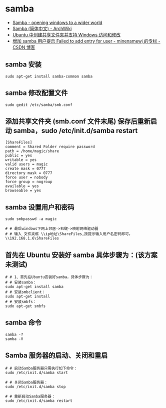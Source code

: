 # samba

- [Samba - opening windows to a wider world](https://www.samba.org/)
- [Samba (简体中文) - ArchWiki](<https://wiki.archlinux.org/index.php/Samba_(%E7%AE%80%E4%BD%93%E4%B8%AD%E6%96%87)>)
- [Ubuntu 中创建共享文件夹并支持 Windows 访问和修改](https://t.cj.sina.com.cn/articles/view/6426825676/17f1193cc0010042hv?cre=tianyi&mod=pcpager_fintoutiao&loc=36&r=9&doct=0&rfunc=100&tj=none&tr=9)
- [增加 samba 用户提示 Failed to add entry for user - minenamewj 的专栏 - CSDN 博客](https://blog.csdn.net/minenamewj/article/details/17356703)

## samba 安装

```shell
sudo apt-get install samba-common samba
```

## samba 修改配置文件

```shell
sudo gedit /etc/samba/smb.conf
```

## 添加共享文件夹 (smb.conf 文件末尾) 保存后重新启动 samba，sudo /etc/init.d/samba restart

```shell
[ShareFiles]
comment = Shared Folder require password
path = /home/magic/share
public = yes
writable = yes
valid users = magic
create mask = 0777
directory mask = 0777
force user = nobody
force group = nogroup
available = yes
browseable = yes
```

## samba 设置用户和密码

```shell
sudo smbpasswd -a magic

# # 最后windows下网上邻居->右键->映射网络驱动器
# # 输入 文件夹框 \\ip地址\ShareFiles,按提示输入用户名密码即可。
\\192.168.1.6\ShareFiles
```

## 首先在 Ubuntu 安装好 samba 具体步骤为：(该方案未测试)

```shell
# # 1、首先在Ubuntu安装好samba，具体步骤为：
# # 安装samba：
sudo apt-get install samba
# # 安装smbclient：
sudo apt-get install
# # 安装smbfs：
sudo apt-get smbfs
```

## samba 命令

```shell
samba -?
samba -V
```

## Samba 服务器的启动、关闭和重启

```shell
# # 启动Samba服务器只需执行如下命令：
sudo /etc/init.d/samba start

# # 关闭Samba服务器：
sudo /etc/init.d/samba stop

# # 重新启动Samba服务器：
sudo /etc/init.d/samba restart
```
